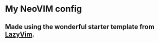# My NeoVIM config
## Made using the wonderful starter template from [LazyVim](https://github.com/LazyVim/LazyVim).
